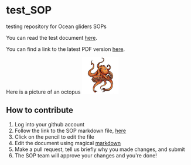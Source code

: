 # test_SOP

testing repository for Ocean gliders SOPs

You can read the test document [here](example.md).

You can find a link to the latest PDF version [here](https://github.com/tomhull/test_SOP/releases/latest/download/example.pdf).

Here is a picture of an octopus
![octopus](images/octopus.png)

## How to contribute

1. Log into your github account
2. Follow the link to the SOP markdown file, [here](example.md)
3. Click on the pencil to edit the file
4. Edit the document using magical [markdown](https://guides.github.com/features/mastering-markdown/)
5. Make a pull request, tell us briefly why you made changes, and submit
6. The SOP team will approve your changes and you're done!

